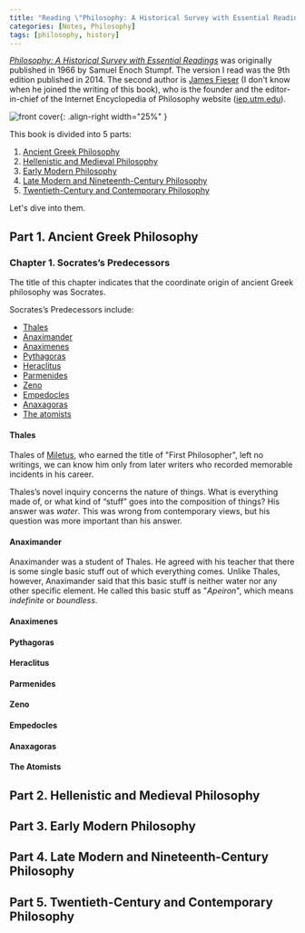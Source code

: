 ```yaml
---
title: "Reading \"Philosophy: A Historical Survey with Essential Readings, 9th Edition\""
categories: [Notes, Philosophy]
tags: [philosophy, history]
---
```


*[Philosophy: A Historical Survey with Essential Readings](https://www.amazon.com/dp/007811909X)* was originally published in 1966 by Samuel Enoch Stumpf. The version I read was the 9th edition published in 2014. The second author is [James Fieser](http://utm.edu/staff/jfieser/) (I don't know when he joined the writing of this book), who is the founder and the editor-in-chief of the Internet Encyclopedia of Philosophy website ([iep.utm.edu](https://www.iep.utm.edu/)).

![front cover](https://images-na.ssl-images-amazon.com/images/I/51YGxvGYPXL._SX337_BO1,204,203,200_.jpg){: .align-right width="25%" }

This book is divided into 5 parts:

1. [Ancient Greek Philosophy](#part-1-ancient-greek-philosophy)
2. [Hellenistic and Medieval Philosophy](#part-2-hellenistic-and-medieval-philosophy)
3. [Early Modern Philosophy](#part-3-early-modern-philosophy)
4. [Late Modern and Nineteenth-Century Philosophy](#part-4-late-modern-and-nineteenth-century-philosophy)
5. [Twentieth-Century and Contemporary Philosophy](#part-5-twentieth-century-and-contemporary-philosophy)

Let's dive into them.

## Part 1. Ancient Greek Philosophy

### Chapter 1. Socrates’s Predecessors

The title of this chapter indicates that the coordinate origin of ancient Greek philosophy was Socrates.

Socrates’s Predecessors include:

- [Thales](#thales)
- [Anaximander](#anaximander)
- [Anaximenes](#anaximenes)
- [Pythagoras](#pythagoras)
- [Heraclitus](#heraclitus)
- [Parmenides](#parmenides)
- [Zeno](#zeno)
- [Empedocles](#empedocles)
- [Anaxagoras](#anaxagoras)
- [The atomists](#the-atomists)

#### Thales

Thales of [Miletus](https://goo.gl/maps/t77komWkwUXhRn6Q7), who earned the title of "First Philosopher", left no writings, we can know him only from later writers who recorded memorable incidents in his career.

Thales’s novel inquiry concerns the nature of things. What is everything made of, or what kind of “stuff” goes into the composition of things? His answer was *water*. This was wrong from contemporary views, but his question was more important than his answer.

#### Anaximander

Anaximander was a student of Thales. He agreed with his teacher that there is some single basic stuff out of which everything comes. Unlike Thales, however, Anaximander said that this basic stuff is neither water nor any other specific element. He called this basic stuff as "*Apeiron*", which means *indefinite* or *boundless*.

#### Anaximenes

#### Pythagoras

#### Heraclitus

#### Parmenides

#### Zeno

#### Empedocles

#### Anaxagoras

#### The Atomists

## Part 2. Hellenistic and Medieval Philosophy

## Part 3. Early Modern Philosophy

## Part 4. Late Modern and Nineteenth-Century Philosophy

## Part 5. Twentieth-Century and Contemporary Philosophy
